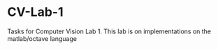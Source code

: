 # CV-Lab-1
Tasks for Computer Vision Lab 1. This lab is on implementations on the matlab/octave language
